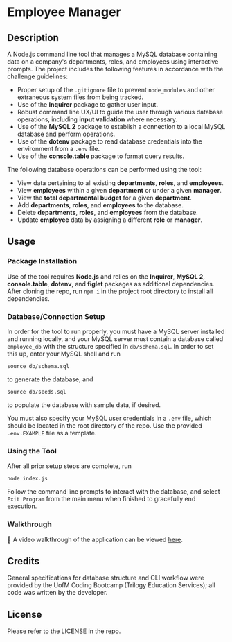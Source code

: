 # Employee Manager

## Description

A Node.js command line tool that manages a MySQL database containing data on a company's departments, roles, and employees using interactive prompts. The project includes the following features in accordance with the challenge guidelines:
- Proper setup of the `.gitignore` file to prevent `node_modules` and other extraneous system files from being tracked.
- Use of the **Inquirer** package to gather user input.
- Robust command line UX/UI to guide the user through various database operations, including **input validation** where necessary.
- Use of the **MySQL 2** package to establish a connection to a local MySQL database and perform operations.
- Use of the **dotenv** package to read database credentials into the environment from a `.env` file.
- Use of the **console.table** package to format query results.

The following database operations can be performed using the tool:
- View data pertaining to all existing **departments**, **roles**, and **employees**.
- View **employees** within a given **department** or under a given **manager**.
- View the **total departmental budget** for a given **department**.
- Add **departments**, **roles**, and **employees** to the database.
- Delete **departments**, **roles**, and **employees** from the database.
- Update **employee** data by assigning a different **role** or **manager**.

## Usage

### Package Installation

Use of the tool requires **Node.js** and relies on the **Inquirer**, **MySQL 2**, **console.table**, **dotenv**, and **figlet** packages as additional dependencies. After cloning the repo, run `npm i` in the project root directory to install all dependencies. 

### Database/Connection Setup

In order for the tool to run properly, you must have a MySQL server installed and running locally, and your MySQL server must contain a database called `employee_db` with the structure specified in `db/schema.sql`. In order to set this up, enter your MySQL shell and run

    source db/schema.sql

to generate the database, and

    source db/seeds.sql

to populate the database with sample data, if desired.

You must also specify your MySQL user credentials in a `.env` file, which should be located in the root directory of the repo. Use the provided `.env.EXAMPLE` file as a template.

### Using the Tool

After all prior setup steps are complete, run

    node index.js

Follow the command line prompts to interact with the database, and select `Exit Program` from the main menu when finished to gracefully end execution.

### Walkthrough

🎥 A video walkthrough of the application can be viewed [here](https://drive.google.com/file/d/1BV0tyVEI-A_od4qukRjwkr7nVauJUn2D/view).

## Credits

General specifications for database structure and CLI workflow were provided by the UofM Coding Bootcamp (Trilogy Education Services); all code was written by the developer.

## License

Please refer to the LICENSE in the repo.